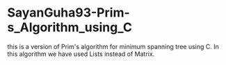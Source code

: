 # SayanGuha93-Prim-s_Algorithm_using_C
this is a version of Prim's algorithm for minimum spanning tree using C. In this algorithm we have used Lists instead of Matrix.
